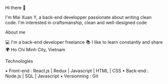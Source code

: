 Hi there 👋

I'm Mai Xuan Y, a back-end developper passionate about writing clean code. I'm interested in craftsmanship, clean and well-designed code

About me

💻 I'm a back-end developer freelance
📚 I like to learn constantly and share
🌍 Ho Chi Minh City, Vietnam

Technologies

▪ Front-end : React.js | Redux | Javascript | HTML | CSS
▪ Back-end : Node.js | SQL | Javascript
▪ Versionning : Git
